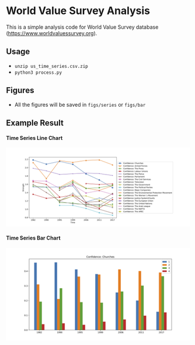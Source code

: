 # World Value Survey Analysis
This is a simple analysis code for World Value Survey database (https://www.worldvaluessurvey.org).

## Usage
* `unzip us_time_series.csv.zip`
* `python3 process.py`

## Figures
* All the figures will be saved in `figs/series` or `figs/bar`

## Example Result
#### Time Series Line Chart
![fig1](./figs/example/confidence_series.png)

#### Time Series Bar Chart
![fig2](./figs/example/confidence_churches_bar.png)